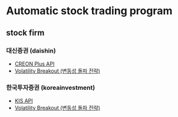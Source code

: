 # Automatic stock trading program

## stock firm

### 대신증권 (daishin)

- [CREON Plus API](https://money2.creontrade.com/E5/WTS/Customer/GuideTrading/CW_TradingSystemPlus_Page.aspx?m=9505&p=8815&v=8633)
- [Volatility Breakout (변동성 돌파 전략)](./creon)

### 한국투자증권 (koreainvestment)

- [KIS API](https://apiportal.koreainvestment.com/)
- [Volatility Breakout (변동성 돌파 전략)](./kis/volatility_breakout)
